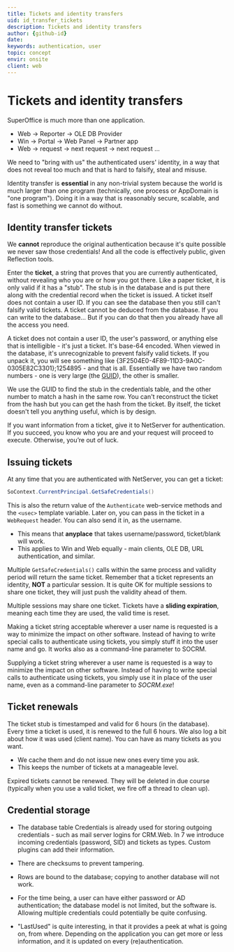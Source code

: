 ```yaml
---
title: Tickets and identity transfers
uid: id_transfer_tickets
description: Tickets and identity transfers
author: {github-id}
date:
keywords: authentication, user
topic: concept
envir: onsite
client: web
---
```


# Tickets and identity transfers

SuperOffice is much more than one application.

* Web -> Reporter -> OLE DB Provider
* Win -> Portal -> Web Panel -> Partner app
* Web -> request -> next request -> next request ...

We need to "bring with us" the authenticated users' identity, in a way that does not reveal too much and that is hard to falsify, steal and misuse.

Identity transfer is **essential** in any non-trivial system because the world is much larger than one program (technically, one process or AppDomain is "one program"). Doing it in a way that is reasonably secure, scalable, and fast is something we cannot do without.

## Identity transfer tickets

We **cannot** reproduce the original authentication because it's quite possible we never saw those credentials! And all the code is effectively public, given Reflection tools.

Enter the **ticket**, a string that proves that you are currently authenticated, without revealing who you are or how you got there. Like a paper ticket, it is only valid if it has a "stub". The stub is in the database and is put there along with the credential record when the ticket is issued. A ticket itself does not contain a user ID. If you can see the database then you still can't falsify valid tickets. A ticket cannot be deduced from the database. If you can write to the database... But if you can do that then you already have all the access you need.

A ticket does not contain a user ID, the user's password, or anything else that is intelligible - it's just a ticket. It's base-64 encoded. When viewed in the database, it's unrecognizable to prevent falsify valid tickets. If you unpack it, you will see something like {3F2504E0-4F89-11D3-9A0C-0305E82C3301};1254895 - and that is all. Essentially we have two random numbers - one is very large (the [GUID][1]), the other is smaller.

We use the GUID to find the stub in the credentials table, and the other number to match a hash in the same row. You can't reconstruct the ticket from the hash but you can get the hash from the ticket. By itself, the ticket doesn't tell you anything useful, which is by design.

If you want information from a ticket, give it to NetServer for authentication. If you succeed, you know who you are and your request will proceed to execute. Otherwise, you’re out of luck.

## Issuing tickets

At any time that you are authenticated with NetServer, you can get a ticket:

```csharp
SoContext.CurrentPrincipal.GetSafeCredentials()
```

This is also the return value of the `Authenticate` web-service methods and the `<usec>` template variable. Later on, you can pass in the ticket in a `WebRequest` header. You can also send it in, as the username.

* This means that **anyplace** that takes username/password, ticket/blank will work.
* This applies to Win and Web equally - main clients, OLE DB, URL authentication, and similar.

Multiple `GetSafeCredentials()` calls within the same process and validity period will return the same ticket. Remember that a ticket represents an identity, **NOT** a particular session. It is quite OK for multiple sessions to share one ticket, they will just push the validity ahead of them.

Multiple sessions may share one ticket. Tickets have a **sliding expiration**, meaning each time they are used, the valid time is reset.

Making a ticket string acceptable wherever a user name is requested is a way to minimize the impact on other software. Instead of having to write special calls to authenticate using tickets, you simply stuff it into the user name and go. It works also as a command-line parameter to SOCRM.

Supplying a ticket string wherever a user name is requested is a way to minimize the impact on other software. Instead of having to write special calls to authenticate using tickets, you simply use it in place of the user name, even as a command-line parameter to *SOCRM.exe*!

## Ticket renewals

The ticket stub is timestamped and valid for 6 hours (in the database). Every time a ticket is used, it is renewed to the full 6 hours. We also log a bit about how it was used (client name). You can have as many tickets as you want.

* We cache them and do not issue new ones every time you ask.
* This keeps the number of tickets at a manageable level.

Expired tickets cannot be renewed. They will be deleted in due course (typically when you use a valid ticket, we fire off a thread to clean up).

## Credential storage

* The database table Credentials is already used for storing outgoing credentials - such as mail server logins for CRM.Web. In 7 we introduce incoming credentials (password, SID) and tickets as types. Custom plugins can add their information.

* There are checksums to prevent tampering.

* Rows are bound to the database; copying to another database will not work.

* For the time being, a user can have either password or AD authentication; the database model is not limited, but the software is. Allowing multiple credentials could potentially be quite confusing.

* "LastUsed" is quite interesting, in that it provides a peek at what is going on, from where. Depending on the application you can get more or less information, and it is updated on every (re)authentication.

<!-- Referenced links -->
[1]: http://en.wikipedia.org/wiki/Globally_Unique_Identifier
